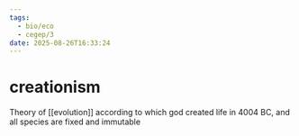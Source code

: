```yaml
---
tags:
  - bio/eco
  - cegep/3
date: 2025-08-26T16:33:24
---
```


# creationism

Theory of [[evolution]] according to which god created life in 4004 BC, and all species are fixed and immutable